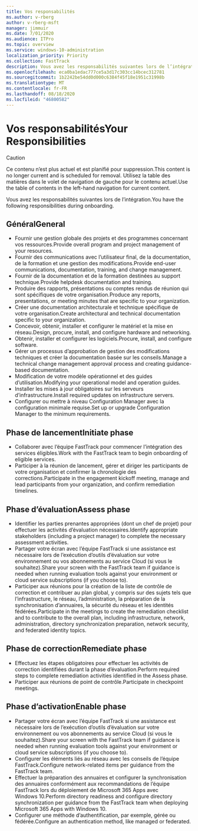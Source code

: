 ```yaml
---
title: Vos responsabilités
ms.author: v-rberg
author: v-rberg-msft
manager: jimmuir
ms.date: 7/01/2020
ms.audience: ITPro
ms.topic: overview
ms.service: windows-10-administration
localization_priority: Priority
ms.collection: FastTrack
description: Vous avez les responsabilités suivantes lors de l’intégration de Windows 10.
ms.openlocfilehash: eca0ba1edac777ce5a3d17c303cc14bcec312781
ms.sourcegitcommit: 1b2242be54dd0d000c6384f45f18e1951c31998b
ms.translationtype: MT
ms.contentlocale: fr-FR
ms.lasthandoff: 08/18/2020
ms.locfileid: "46800582"
---
```

# <a name="your-responsibilities"></a><span data-ttu-id="70a6e-103">Vos responsabilités</span><span class="sxs-lookup"><span data-stu-id="70a6e-103">Your Responsibilities</span></span>
> [!CAUTION]
> <span data-ttu-id="70a6e-104">Ce contenu n’est plus actuel et est planifié pour suppression.</span><span class="sxs-lookup"><span data-stu-id="70a6e-104">This content is no longer current and is scheduled for removal.</span></span> <span data-ttu-id="70a6e-105">Utilisez la table des matières dans le volet de navigation de gauche pour le contenu actuel.</span><span class="sxs-lookup"><span data-stu-id="70a6e-105">Use the table of contents in the left-hand navigation for current content.</span></span>

<span data-ttu-id="70a6e-106">Vous avez les responsabilités suivantes lors de l’intégration.</span><span class="sxs-lookup"><span data-stu-id="70a6e-106">You have the following responsibilities during onboarding.</span></span>

## <a name="general"></a><span data-ttu-id="70a6e-107">Général</span><span class="sxs-lookup"><span data-stu-id="70a6e-107">General</span></span>

- <span data-ttu-id="70a6e-108">Fournir une gestion globale des projets et des programmes concernant vos ressources.</span><span class="sxs-lookup"><span data-stu-id="70a6e-108">Provide overall program and project management of your resources.</span></span>
- <span data-ttu-id="70a6e-109">Fournir des communications avec l’utilisateur final, de la documentation, de la formation et une gestion des modifications.</span><span class="sxs-lookup"><span data-stu-id="70a6e-109">Provide end-user communications, documentation, training, and change management.</span></span>
- <span data-ttu-id="70a6e-110">Fournir de la documentation et de la formation destinées au support technique.</span><span class="sxs-lookup"><span data-stu-id="70a6e-110">Provide helpdesk documentation and training.</span></span>
- <span data-ttu-id="70a6e-111">Produire des rapports, présentations ou comptes rendus de réunion qui sont spécifiques de votre organisation.</span><span class="sxs-lookup"><span data-stu-id="70a6e-111">Produce any reports, presentations, or meeting minutes that are specific to your organization.</span></span>
- <span data-ttu-id="70a6e-112">Créer une documentation architecturale et technique spécifique de votre organisation.</span><span class="sxs-lookup"><span data-stu-id="70a6e-112">Create architectural and technical documentation specific to your organization.</span></span>
- <span data-ttu-id="70a6e-113">Concevoir, obtenir, installer et configurer le matériel et la mise en réseau.</span><span class="sxs-lookup"><span data-stu-id="70a6e-113">Design, procure, install, and configure hardware and networking.</span></span>
- <span data-ttu-id="70a6e-114">Obtenir, installer et configurer les logiciels.</span><span class="sxs-lookup"><span data-stu-id="70a6e-114">Procure, install, and configure software.</span></span>
- <span data-ttu-id="70a6e-115">Gérer un processus d’approbation de gestion des modifications techniques et créer la documentation basée sur les conseils.</span><span class="sxs-lookup"><span data-stu-id="70a6e-115">Manage a technical change management approval process and creating guidance-based documentation.</span></span>
- <span data-ttu-id="70a6e-116">Modification de votre modèle opérationnel et des guides d’utilisation.</span><span class="sxs-lookup"><span data-stu-id="70a6e-116">Modifying your operational model and operation guides.</span></span>
- <span data-ttu-id="70a6e-117">Installer les mises à jour obligatoires sur les serveurs d’infrastructure.</span><span class="sxs-lookup"><span data-stu-id="70a6e-117">Install required updates on infrastructure servers.</span></span>
- <span data-ttu-id="70a6e-118">Configurer ou mettre à niveau Configuration Manager avec la configuration minimale requise.</span><span class="sxs-lookup"><span data-stu-id="70a6e-118">Set up or upgrade Configuration Manager to the minimum requirements.</span></span>

## <a name="initiate-phase"></a><span data-ttu-id="70a6e-119">Phase de lancement</span><span class="sxs-lookup"><span data-stu-id="70a6e-119">Initiate phase</span></span>

- <span data-ttu-id="70a6e-120">Collaborer avec l’équipe FastTrack pour commencer l’intégration des services éligibles.</span><span class="sxs-lookup"><span data-stu-id="70a6e-120">Work with the FastTrack team to begin onboarding of eligible services.</span></span>
- <span data-ttu-id="70a6e-121">Participer à la réunion de lancement, gérer et diriger les participants de votre organisation et confirmer la chronologie des corrections.</span><span class="sxs-lookup"><span data-stu-id="70a6e-121">Participate in the engagement kickoff meeting, manage and lead participants from your organization, and confirm remediation timelines.</span></span>

## <a name="assess-phase"></a><span data-ttu-id="70a6e-122">Phase d’évaluation</span><span class="sxs-lookup"><span data-stu-id="70a6e-122">Assess phase</span></span>

- <span data-ttu-id="70a6e-123">Identifier les parties prenantes appropriées (dont un chef de projet) pour effectuer les activités d’évaluation nécessaires.</span><span class="sxs-lookup"><span data-stu-id="70a6e-123">Identify appropriate stakeholders (including a project manager) to complete the necessary assessment activities.</span></span>
- <span data-ttu-id="70a6e-124">Partager votre écran avec l’équipe FastTrack si une assistance est nécessaire lors de l’exécution d’outils d’évaluation sur votre environnement ou vos abonnements au service Cloud (si vous le souhaitez).</span><span class="sxs-lookup"><span data-stu-id="70a6e-124">Share your screen with the FastTrack team if guidance is needed when running evaluation tools against your environment or cloud service subscriptions (if you choose to).</span></span>
- <span data-ttu-id="70a6e-125">Participer aux réunions pour la création de la liste de contrôle de correction et contribuer au plan global, y compris sur des sujets tels que l’infrastructure, le réseau, l’administration, la préparation de la synchronisation d’annuaires, la sécurité du réseau et les identités fédérées.</span><span class="sxs-lookup"><span data-stu-id="70a6e-125">Participate in the meetings to create the remediation checklist and to contribute to the overall plan, including infrastructure, network, administration, directory synchronization preparation, network security, and federated identity topics.</span></span>

## <a name="remediate-phase"></a><span data-ttu-id="70a6e-126">Phase de correction</span><span class="sxs-lookup"><span data-stu-id="70a6e-126">Remediate phase</span></span>

- <span data-ttu-id="70a6e-127">Effectuez les étapes obligatoires pour effectuer les activités de correction identifiées durant la phase d’évaluation.</span><span class="sxs-lookup"><span data-stu-id="70a6e-127">Perform required steps to complete remediation activities identified in the Assess phase.</span></span>
- <span data-ttu-id="70a6e-128">Participer aux réunions de point de contrôle.</span><span class="sxs-lookup"><span data-stu-id="70a6e-128">Participate in checkpoint meetings.</span></span>

## <a name="enable-phase"></a><span data-ttu-id="70a6e-129">Phase d’activation</span><span class="sxs-lookup"><span data-stu-id="70a6e-129">Enable phase</span></span>

- <span data-ttu-id="70a6e-130">Partager votre écran avec l’équipe FastTrack si une assistance est nécessaire lors de l’exécution d’outils d’évaluation sur votre environnement ou vos abonnements au service Cloud (si vous le souhaitez).</span><span class="sxs-lookup"><span data-stu-id="70a6e-130">Share your screen with the FastTrack team if guidance is needed when running evaluation tools against your environment or cloud service subscriptions (if you choose to).</span></span>
- <span data-ttu-id="70a6e-131">Configurer les éléments liés au réseau avec les conseils de l’équipe FastTrack.</span><span class="sxs-lookup"><span data-stu-id="70a6e-131">Configure network-related items per guidance from the FastTrack team.</span></span>
- <span data-ttu-id="70a6e-132">Effectuer la préparation des annuaires et configurer la synchronisation des annuaires conformément aux recommandations de l’équipe FastTrack lors du déploiement de Microsoft 365 Apps avec Windows 10.</span><span class="sxs-lookup"><span data-stu-id="70a6e-132">Perform directory readiness and configure directory synchronization per guidance from the FastTrack team when deploying Microsoft 365 Apps with Windows 10.</span></span>
- <span data-ttu-id="70a6e-133">Configurer une méthode d’authentification, par exemple, gérée ou fédérée.</span><span class="sxs-lookup"><span data-stu-id="70a6e-133">Configure an authentication method, like managed or federated.</span></span>

